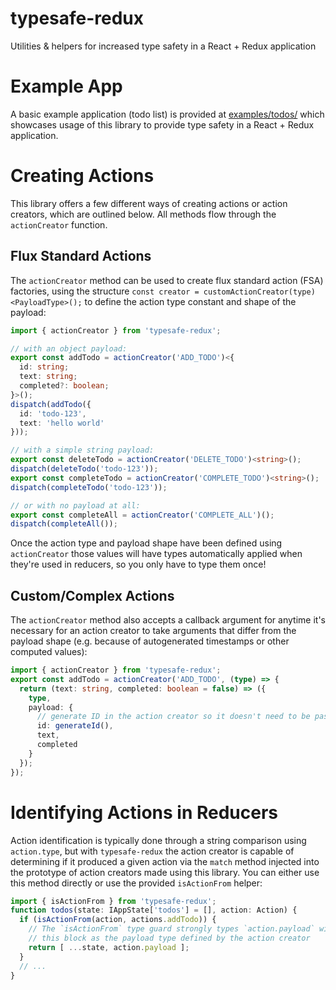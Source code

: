 # typesafe-redux

Utilities & helpers for increased type safety in a React + Redux application

# Example App

A basic example application (todo list) is provided at [examples/todos/](./examples/todos/) which showcases usage of this library to provide type safety in a React + Redux application.

# Creating Actions

This library offers a few different ways of creating actions or action creators, which are outlined below. All methods flow through the `actionCreator` function.

## Flux Standard Actions

The `actionCreator` method can be used to create flux standard action (FSA) factories, using the structure `const creator = customActionCreator(type)<PayloadType>();` to define the action type constant and shape of the payload:

```typescript
import { actionCreator } from 'typesafe-redux';

// with an object payload:
export const addTodo = actionCreator('ADD_TODO')<{
  id: string;
  text: string;
  completed?: boolean;
}>();
dispatch(addTodo({
  id: 'todo-123',
  text: 'hello world'
}));

// with a simple string payload:
export const deleteTodo = actionCreator('DELETE_TODO')<string>();
dispatch(deleteTodo('todo-123'));
export const completeTodo = actionCreator('COMPLETE_TODO')<string>();
dispatch(completeTodo('todo-123'));

// or with no payload at all:
export const completeAll = actionCreator('COMPLETE_ALL')();
dispatch(completeAll());
```

Once the action type and payload shape have been defined using `actionCreator` those values will have types automatically applied when they're used in reducers, so you only have to type them once!

## Custom/Complex Actions

The `actionCreator` method also accepts a callback argument for anytime it's necessary for an action creator to take arguments that differ from the payload shape (e.g. because of autogenerated timestamps or other computed values):

```typescript
import { actionCreator } from 'typesafe-redux';
export const addTodo = actionCreator('ADD_TODO', (type) => {
  return (text: string, completed: boolean = false) => ({
    type,
    payload: {
      // generate ID in the action creator so it doesn't need to be passed in:
      id: generateId(),
      text,
      completed
    }
  });
});
```

# Identifying Actions in Reducers

Action identification is typically done through a string comparison using `action.type`, but with `typesafe-redux` the action creator is capable of determining if it produced a given action via the `match` method injected into the prototype of action creators made using this library. You can either use this method directly or use the provided `isActionFrom` helper:

```typescript
import { isActionFrom } from 'typesafe-redux';
function todos(state: IAppState['todos'] = [], action: Action) {
  if (isActionFrom(action, actions.addTodo)) {
    // The `isActionFrom` type guard strongly types `action.payload` within
    // this block as the payload type defined by the action creator
    return [ ...state, action.payload ];
  }
  // ...
}
```
